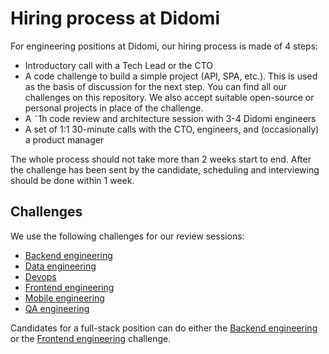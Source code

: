 # Hiring process at Didomi

For engineering positions at Didomi, our hiring process is made of 4 steps:

- Introductory call with a Tech Lead or the CTO
- A code challenge to build a simple project (API, SPA, etc.). This is used as the basis of discussion for the next step. You can find all our challenges on this repository. We also accept suitable open-source or personal projects in place of the challenge.
- A ˜1h code review and architecture session with 3-4 Didomi engineers
- A set of 1:1 30-minute calls with the CTO, engineers, and (occasionally) a product manager

The whole process should not take more than 2 weeks start to end. After the challenge has been sent by the candidate, scheduling and interviewing should be done within 1 week.

## Challenges

We use the following challenges for our review sessions:

- [Backend engineering](./backend/README.md)
- [Data engineering](./data/README.md)
- [Devops](./devops/README.md)
- [Frontend engineering](./frontend/README.md)
- [Mobile engineering](./mobile/README.md)
- [QA engineering](./qa/README.md)

Candidates for a full-stack position can do either the [Backend engineering](./backend/README.md) or the [Frontend engineering](./frontend/README.md) challenge.
